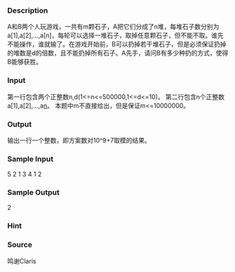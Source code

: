 
### Description
A和B两个人玩游戏，一共有m颗石子，A把它们分成了n堆，每堆石子数分别为a[1],a[2],...,a[n]，每轮可以选择一堆石子，取掉任意颗石子，但不能不取。谁先不能操作，谁就输了。在游戏开始前，B可以扔掉若干堆石子，但是必须保证扔掉的堆数是d的倍数，且不能扔掉所有石子。A先手，请问B有多少种扔的方式，使得B能够获胜。

### Input
第一行包含两个正整数n,d(1<=n<=500000,1<=d<=10)。
第二行包含n个正整数a[1],a[2],...,a[n](1<=a[i]<=1000000)。
本题中m不直接给出，但是保证m<=10000000。

### Output
输出一行一个整数，即方案数对10^9+7取模的结果。

### Sample Input
5 2
1 3 4 1 2
### Sample Output
2
### Hint

### Source
鸣谢Claris